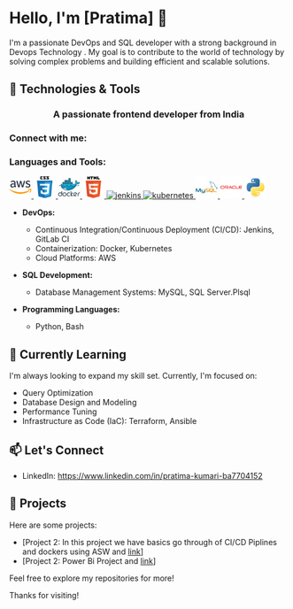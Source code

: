 # Hello, I'm [Pratima] 👋

I'm a passionate DevOps and SQL developer with a strong background in Devops Technology . My goal is to contribute to the world of technology by solving complex problems and building efficient and scalable solutions.

## 🔧 Technologies & Tools
<h3 align="center">A passionate frontend developer from India</h3>

<h3 align="left">Connect with me:</h3>
<p align="left">
</p>

<h3 align="left">Languages and Tools:</h3>
<p align="left"> <a href="https://aws.amazon.com" target="_blank" rel="noreferrer"> <img src="https://raw.githubusercontent.com/devicons/devicon/master/icons/amazonwebservices/amazonwebservices-original-wordmark.svg" alt="aws" width="40" height="40"/> </a> <a href="https://www.w3schools.com/css/" target="_blank" rel="noreferrer"> <img src="https://raw.githubusercontent.com/devicons/devicon/master/icons/css3/css3-original-wordmark.svg" alt="css3" width="40" height="40"/> </a> <a href="https://www.docker.com/" target="_blank" rel="noreferrer"> <img src="https://raw.githubusercontent.com/devicons/devicon/master/icons/docker/docker-original-wordmark.svg" alt="docker" width="40" height="40"/> </a> <a href="https://www.w3.org/html/" target="_blank" rel="noreferrer"> <img src="https://raw.githubusercontent.com/devicons/devicon/master/icons/html5/html5-original-wordmark.svg" alt="html5" width="40" height="40"/> </a> <a href="https://www.jenkins.io" target="_blank" rel="noreferrer"> <img src="https://www.vectorlogo.zone/logos/jenkins/jenkins-icon.svg" alt="jenkins" width="40" height="40"/> </a> <a href="https://kubernetes.io" target="_blank" rel="noreferrer"> <img src="https://www.vectorlogo.zone/logos/kubernetes/kubernetes-icon.svg" alt="kubernetes" width="40" height="40"/> </a> <a href="https://www.mysql.com/" target="_blank" rel="noreferrer"> <img src="https://raw.githubusercontent.com/devicons/devicon/master/icons/mysql/mysql-original-wordmark.svg" alt="mysql" width="40" height="40"/> </a> <a href="https://www.oracle.com/" target="_blank" rel="noreferrer"> <img src="https://raw.githubusercontent.com/devicons/devicon/master/icons/oracle/oracle-original.svg" alt="oracle" width="40" height="40"/> </a> <a href="https://www.python.org" target="_blank" rel="noreferrer"> <img src="https://raw.githubusercontent.com/devicons/devicon/master/icons/python/python-original.svg" alt="python" width="40" height="40"/> </a> </p>

- **DevOps:**
  - Continuous Integration/Continuous Deployment (CI/CD): Jenkins, GitLab CI
  - Containerization: Docker, Kubernetes
  - Cloud Platforms: AWS


- **SQL Development:**
  - Database Management Systems: MySQL, SQL Server.Plsql
  
  

- **Programming Languages:**
  - Python, Bash


## 🌱 Currently Learning

I'm always looking to expand my skill set. Currently, I'm focused on:

-  Query Optimization
-  Database Design and Modeling
- Performance Tuning
- Infrastructure as Code (IaC): Terraform, Ansible

## 📫 Let's Connect

- LinkedIn: https://www.linkedin.com/in/pratima-kumari-ba7704152


## 🚀 Projects

Here are some projects:
- [Project 2: In this project we have basics go through of CI/CD Piplines and dockers using ASW and [link](https://github.com/pk5211/Jenkins_projects)]
- [Project 2: Power Bi Project  and [link](https://github.com/pk5211/Jenkins_projects)]

Feel free to explore my repositories for more!

Thanks for visiting!



